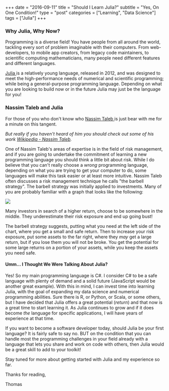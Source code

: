 +++
date = "2016-09-11"
title = "Should I Learn Julia?"
subtitle = "Yes, On One Condition!"
type = "post"
categories = ["Learning", "Data Science"]
tags = ["Julia"]
+++

### Why Julia, Why Now?

Programming is a diverse field! You have people from all around the world, tackling every sort of problem imaginable with their computers. From web-developers, to mobile app creators, from legacy code maintainers, to scientific computing mathematicians, many people need different features and different languages.

<a href="http://julialang.org/" target="\_blank" alt="Julialang Homepage"> Julia </a> is a relatively young language, released in 2012, and was designed to meet the high-performance needs of numerical and scientific programming; while being a general-purpose programming language. Depending on what you are looking to build now or in the future Julia may just be the language for you!

### Nassim Taleb and Julia

For those of you who don't know who <a href="https://twitter.com/nntaleb" target="\_blank" alt="Nassim Taleb Twitter"> Nassim Taleb </a> is just bear with me for a minute on this tangent.

 *But really if you haven't heard of him you should check out some of his work <a href="https://en.wikipedia.org/wiki/Nassim_Nicholas_Taleb" target="\_blank" alt="Nassim Taleb"> Wikipedia - Nassim Taleb</a>.*

 One of Nassim Taleb's areas of expertise is in the field of risk management, and if you are going to undertake the commitment of learning a new programming language you should think a little bit about risk. While I do believe that you can't really choose a *wrong* programming language, depending on what you are trying to get your computer to do, some languages will make this task easier or at least more intuitive. Nassim Taleb often discusses a risk management technique he calls "the barbell strategy". The barbell strategy was initially applied to investments. Many of you are probably familiar with a graph that looks like the following:

<img class="postimage" src="../media/160911_RiskvReturn.png">

Many investors in search of a higher return, choose to be somewhere in the middle. They underestimate their risk exposure and end up going bust!

The barbell strategy suggests, putting what you need at the left side of the chart, where you get a small and safe return. Then to increase your risk exposure, put some assets to the far right, where they *may* get a large return, but if you lose them you will not be broke. You get the potential for some large returns on a portion of your assets, while you keep the assets you need safe.

#### Umm... I Thought We Were Talking About Julia?

Yes! So my main programming language is C#. I consider C# to be a safe language with plenty of demand and a solid future (JavaScript would be another great example). With this in mind, I can invest time into learning Julia, with the goal of expanding my data science and numerical programming abilities. Sure there is R, or Python, or Scala, or some others, but I have decided that Julia offers a great potential (*return*) and that now is a great time to start learning it. As Julia continues to grow and if it does become *the* language for specific applications, I will have years of experience at that time.

If you want to become a software developer today, should Julia be your first language? It is fairly safe to say no. BUT on the condition that you can handle most the programming challenges in your field already with a language that lets you share and work on code with others, then Julia would be a great skill to add to your toolkit!

Stay tuned for more about getting started with Julia and my experience so far.

Thanks for reading,

Thomas
